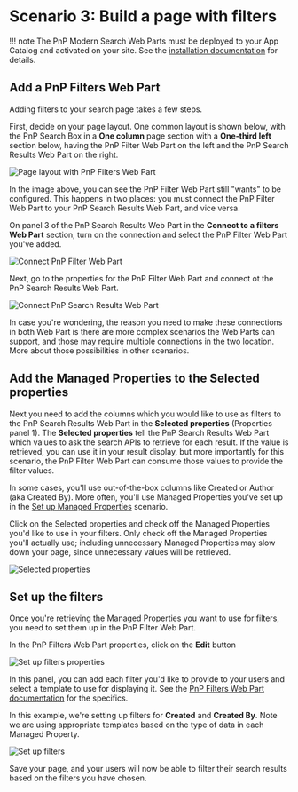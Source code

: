 
# Scenario 3: Build a page with filters

!!! note
    The PnP Modern Search Web Parts must be deployed to your App Catalog and activated on your site. See the [installation documentation](../installation.md) for details.

## Add a PnP Filters Web Part

Adding filters to your search page takes a few steps.

First, decide on your page layout. One common layout is shown below, with the PnP Search Box in a **One column** page section with a **One-third left** section below, having the PnP Filter Web Part on the left and the PnP Search Results Web Part on the right.

![Page layout with PnP Filters Web Part](assets/page-with-filters/page-layout-with-filters.png)

In the image above, you can see the PnP Filter Web Part still "wants" to be configured. This happens in two places: you must connect the PnP Filter Web Part to your PnP Search Results Web Part, and vice versa.

On panel 3 of the PnP Search Results Web Part in the **Connect to a filters Web Part** section, turn on the connection and select the PnP Filter Web Part you've added.

![Connect PnP Filter Web Part](assets/page-with-filters/connect-filter-web-part.png)

Next, go to the properties for the PnP Filter Web Part and connect ot the PnP Search Results Web Part.

![Connect PnP Search Results Web Part](assets/page-with-filters/connect-search-results-web-part.png)

In case you're wondering, the reason you need to make these connections in both Web Part is there are more complex scenarios the Web Parts can support, and those may require multiple connections in the two location. More about those possibilities in other scenarios.

## Add the Managed Properties to the Selected properties

Next you need to add the columns which you would like to use as filters to the PnP Search Results Web Part in the **Selected properties** (Properties panel 1). The **Selected properties** tell the PnP Search Results Web Part which values to ask the search APIs to retrieve for each result. If the value is retrieved, you can use it in your result display, but more importantly for this scenario, the PnP Filter Web Part can consume those values to provide the filter values.

In some cases, you'll use out-of-the-box columns like Created or Author (aka Created By). More often, you'll use Managed Properties you've set up in the [Set up Managed Properties](set-up-managed-properties.md) scenario.

Click on the Selected properties and check off the Managed Properties you'd like to use in your filters. Only check off the Managed Properties you'll actually use; including unnecessary Managed Properties may slow down your page, since unnecessary values will be retrieved.

![Selected properties](assets/page-with-filters/selected-properties.png)

## Set up the filters

Once you're retrieving the Managed Properties you want to use for filters, you need to set them up in the PnP Filter Web Part.

In the PnP Filters Web Part properties, click on the **Edit** button

![Set up filters properties](assets/page-with-filters/set-up-filters-properties.png)

In this panel, you can add each filter you'd like to provide to your users and select a template to use for displaying it. See the [PnP Filters Web Part documentation](../usage/search-filters\index.md) for the specifics.

In this example, we're setting up filters for **Created** and **Created By**. Note we are using appropriate templates based on the type of data in each Managed Property.

![Set up filters](assets/page-with-filters/set-up-filters.png)

Save your page, and your users will now be able to filter their search results based on the filters you have chosen.

